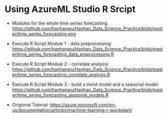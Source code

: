 # Using AzureML Studio R Srcipt


* Modules for the whole time series forecasting: 
https://github.com/hanhanwu/Hanhan_Data_Science_Practice/blob/master/time_series_forecasting.png

* Execute R Script Module 1 - data preprocessing:
https://github.com/hanhanwu/Hanhan_Data_Science_Practice/blob/master/time_series_forecasting_data_preprocessing.R

* Execute R Script Module 2 - correlate analysis: 
https://github.com/hanhanwu/Hanhan_Data_Science_Practice/blob/master/time_series_forecasting_correlate_analysis.R

* Execute R Script Module 3 - build a trend model and a seasonal model: 
https://github.com/hanhanwu/Hanhan_Data_Science_Practice/blob/master/time_series_forecasting_seasonal_models.R

* Origional Tutorial: https://azure.microsoft.com/en-us/documentation/articles/machine-learning-r-quickstart/
